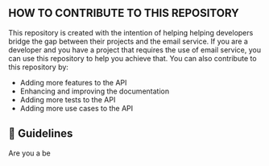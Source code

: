 ## HOW TO CONTRIBUTE TO THIS REPOSITORY

This repository is created with the intention of helping helping developers bridge the gap between their projects and the email service. If you are a developer and you have a project that requires the use of email service, you can use this repository to help you achieve that. You can also contribute to this repository by:

- Adding more features to the API
- Enhancing and improving the documentation
- Adding more tests to the API
- Adding more use cases to the API

## :memo: Guidelines

Are you a be
